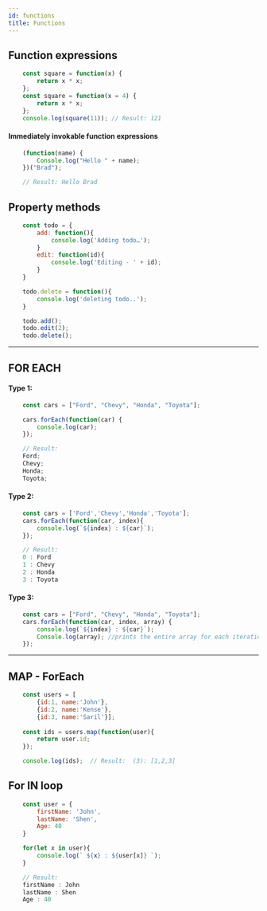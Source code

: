 ```yaml
---
id: functions
title: Functions
---
```


## Function expressions

```javascript
    const square = function(x) {
        return x * x;
    };
    const square = function(x = 4) {
        return x * x;
    };
    console.log(square(11)); // Result: 121
```

#### Immediately invokable function expressions

```javascript
    (function(name) {
        Console.log("Hello " + name);
    })("Brad");

    // Result: Hello Brad
```

## Property methods

```javascript
    const todo = {
        add: function(){
            console.log('Adding todo…');
        }
        edit: function(id){
            console.log('Editing - ' + id);
        }
    }

    todo.delete = function(){
        console.log('deleting todo..');
    }

    todo.add();
    todo.edit(2);
    todo.delete();
```
---

## FOR EACH

#### Type 1:

```javascript
    const cars = ["Ford", "Chevy", "Honda", "Toyota"];

    cars.forEach(function(car) {
        console.log(car);
    });

    // Result:
    Ford;
    Chevy;
    Honda;
    Toyota;
```

#### Type 2:

```javascript
    const cars = ['Ford','Chevy','Honda','Toyota'];
    cars.forEach(function(car, index){
        console.log(`${index} : ${car}`);
    });

    // Result:
    0 : Ford
    1 : Chevy
    2 : Honda
    3 : Toyota
```

#### Type 3:

```javascript
    const cars = ["Ford", "Chevy", "Honda", "Toyota"];
    cars.forEach(function(car, index, array) {
        console.log(`${index} : ${car}`);
        Console.log(array); //prints the entire array for each iteration
    });
```
---

## MAP - ForEach 

```javascript
    const users = [
        {id:1, name:'John'},
        {id:2, name:'Kense'},
        {id:3, name:'Saril'}];
        
    const ids = users.map(function(user){
        return user.id;
    });

    console.log(ids);  // Result:  (3): [1,2,3] 
```

## For IN loop

```javascript
    const user = {
        firstName: 'John',
        lastName: 'Shen',
        Age: 40
    }

    for(let x in user){
        console.log(` ${x} : ${user[x]} `);
    }

	// Result: 
	firstName : John
	lastName : Shen
	Age : 40
```